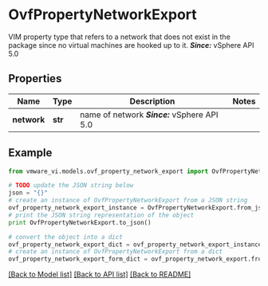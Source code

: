 # OvfPropertyNetworkExport

VIM property type that refers to a network that does not exist in the package since no virtual machines are hooked up to it.  ***Since:*** vSphere API 5.0 

## Properties
Name | Type | Description | Notes
------------ | ------------- | ------------- | -------------
**network** | **str** | name of network  ***Since:*** vSphere API 5.0  | 

## Example

```python
from vmware_vi.models.ovf_property_network_export import OvfPropertyNetworkExport

# TODO update the JSON string below
json = "{}"
# create an instance of OvfPropertyNetworkExport from a JSON string
ovf_property_network_export_instance = OvfPropertyNetworkExport.from_json(json)
# print the JSON string representation of the object
print OvfPropertyNetworkExport.to_json()

# convert the object into a dict
ovf_property_network_export_dict = ovf_property_network_export_instance.to_dict()
# create an instance of OvfPropertyNetworkExport from a dict
ovf_property_network_export_form_dict = ovf_property_network_export.from_dict(ovf_property_network_export_dict)
```
[[Back to Model list]](../README.md#documentation-for-models) [[Back to API list]](../README.md#documentation-for-api-endpoints) [[Back to README]](../README.md)


